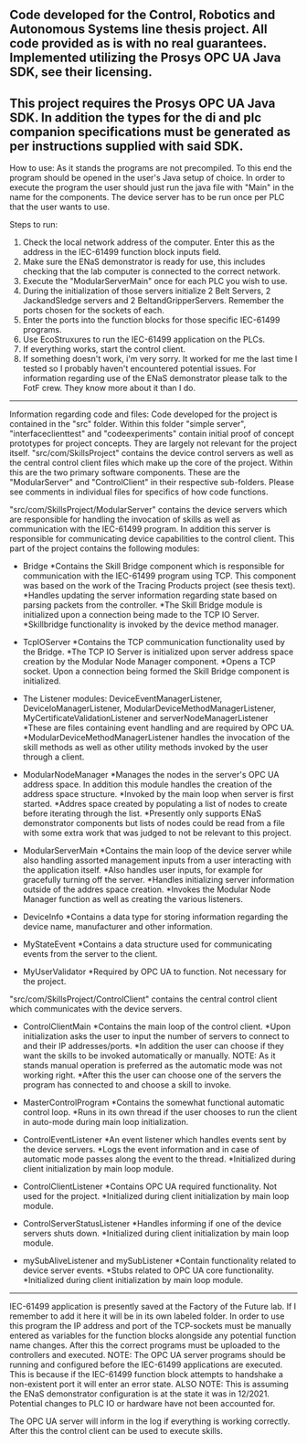 Code developed for the Control, Robotics and Autonomous Systems line thesis project. All code provided as is with no real guarantees. Implemented utilizing the Prosys OPC UA Java SDK, see their licensing.
-----
This project requires the Prosys OPC UA Java SDK. In addition the types for the di and plc companion specifications must be generated as per instructions supplied with said SDK.
-----
How to use:
As it stands the programs are not precompiled. To this end the program should be opened in the user's Java setup of choice.
In order to execute the program the user should just run the java file with "Main" in the name for the components. The device server has to be run once per PLC that the user wants to use.

Steps to run:
1. Check the local network address of the computer. Enter this as the address in the IEC-61499 function block inputs field.
2. Make sure the ENaS demonstrator is ready for use, this includes checking that the lab computer is connected to the correct network.
3. Execute the "ModularServerMain" once for each PLC you wish to use.
4. During the initialization of those servers initialize 2 Belt Servers, 2 JackandSledge servers and 2 BeltandGripperServers. Remember the ports chosen for the sockets of each.
5. Enter the ports into the function blocks for those specific IEC-61499 programs.
6. Use EcoStruxures to run the IEC-61499 application on the PLCs.
7. If everything works, start the control client.
8. If something doesn't work, i'm very sorry. It worked for me the last time I tested so I probably haven't encountered potential issues.
For information regarding use of the ENaS demonstrator please talk to the FotF crew. They know more about it than I do.
-----
Information regarding code and files:
Code developed for the project is contained in the "src" folder. Within this folder "simple server", "interfaceclienttest" and "codeexperiments" contain initial proof of concept prototypes for project concepts. They are largely not relevant for the project itself.
"src/com/SkillsProject" contains the device control servers as well as the central control client files which make up the core of the project. Within this are the two primary software components. These are the "ModularServer" and "ControlClient" in their respective sub-folders.
Please see comments in individual files for specifics of how code functions.

"src/com/SkillsProject/ModularServer" contains the device servers which are responsible for handling the invocation of skills as well as communication with the IEC-61499 program. In addition this server is responsible for communicating device capabilities to the control client.
This part of the project contains the following modules:
- Bridge
	*Contains the Skill Bridge component which is responsible for communication with the IEC-61499 program using TCP. This component was based on the work of the Tracing Products project (see thesis text).
	*Handles updating the server information regarding state based on parsing packets from the controller.
	*The Skill Bridge module is initialized upon a connection being made to the TCP IO Server.
	*Skillbridge functionality is invoked by the device method manager.

- TcpIOServer
	*Contains the TCP communication functionality used by the Bridge.
	*The TCP IO Server is initialized upon server address space creation by the Modular Node Manager component.
	*Opens a TCP socket. Upon a connection being formed the Skill Bridge component is initialized.

- The Listener modules: DeviceEventManagerListener, DeviceIoManagerListener, ModularDeviceMethodManagerListener, MyCertificateValidationListener and serverNodeManagerListener
	*These are files containing event handling and are required by OPC UA.
	*ModularDeviceMethodManagerListener handles the invocation of the skill methods as well as other utility methods invoked by the user through a client.

- ModularNodeManager
	*Manages the nodes in the server's OPC UA address space. In addition this module handles the creation of the address space structure.
	*Invoked by the main loop when server is first started.
	*Addres space created by populating a list of nodes to create before iterating through the list.
	*Presently only supports ENaS demonstrator components but lists of nodes could be read from a file with some extra work that was judged to not be relevant to this project.

- ModularServerMain
	*Contains the main loop of the device server while also handling assorted management inputs from a user interacting with the application itself.
	*Also handles user inputs, for example for gracefully turning off the server.
	*Handles initializing server information outside of the addres space creation.
	*Invokes the Modular Node Manager function as well as creating the various listeners.

- DeviceInfo
	*Contains a data type for storing information regarding the device name, manufacturer and other information.

- MyStateEvent
	*Contains a data structure used for communicating events from the server to the client.

- MyUserValidator
	*Required by OPC UA to function. Not necessary for the project.
	
"src/com/SkillsProject/ControlClient" contains the central control client which communicates with the device servers.
- ControlClientMain
	*Contains the main loop of the control client.
	*Upon initialization asks the user to input the number of servers to connect to and their IP addresses/ports.
	*In addition the user can choose if they want the skills to be invoked automatically or manually.
		NOTE: As it stands manual operation is preferred as the automatic mode was not working right.
	*After this the user can choose one of the servers the program has connected to and choose a skill to invoke.

- MasterControlProgram
	*Contains the somewhat functional automatic control loop.
	*Runs in its own thread if the user chooses to run the client in auto-mode during main loop initialization.

- ControlEventListener
	*An event listener which handles events sent by the device servers.
	*Logs the event information and in case of automatic mode passes along the event to the thread.
	*Initialized during client initialization by main loop module.

- ControlClientListener
	*Contains OPC UA required functionality. Not used for the project.
	*Initialized during client initialization by main loop module.

- ControlServerStatusListener
	*Handles informing if one of the device servers shuts down.
	*Initialized during client initialization by main loop module.

- mySubAliveListener and mySubListener
	*Contain functionality related to device server events.
	*Stubs related to OPC UA core functionality.
	*Initialized during client initialization by main loop module.
-----
IEC-61499 application is presently saved at the Factory of the Future lab. If I remember to add it here it will be in its own labeled folder.
In order to use this program the IP address and port of the TCP-sockets must be manually entered as variables for the function blocks alongside any potential function name changes. After this the correct programs must be uploaded to the controllers and executed. 
NOTE: The OPC UA server programs should be running and configured before the IEC-61499 applications are executed. This is because if the IEC-61499 function block attempts to handshake a non-existent port it will enter an error state.
ALSO NOTE: This is assuming the ENaS demonstrator configuration is at the state it was in 12/2021. Potential changes to PLC IO or hardware have not been accounted for.
 
The OPC UA server will inform in the log if everything is working correctly. After this the control client can be used to execute skills.
